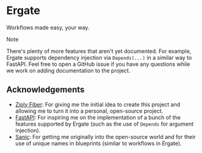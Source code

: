 # Ergate
Workflows made easy, your way.

> [!NOTE]
> There's plenty of more features that aren't yet documented. For example, Ergate supports dependency injection via `Depends(...)` in a similar way to FastAPI. Feel free to open a GitHub issue if you have any questions while we work on adding documentation to the project.


## Acknowledgements
- [Ziply Fiber](https://ziplyfiber.com): For giving me the initial idea to create this project and allowing me to turn it into a personal, open-source project.
- [FastAPI](https://github.com/tiangolo/fastapi): For inspiring me on the implementation of a bunch of the features supported by Ergate (such as the use of `Depends` for argument injection).
- [Sanic](https://github.com/sanic-org/sanic): For getting me originally into the open-source world and for their use of unique names in blueprints (similar to workflows in Ergate).
